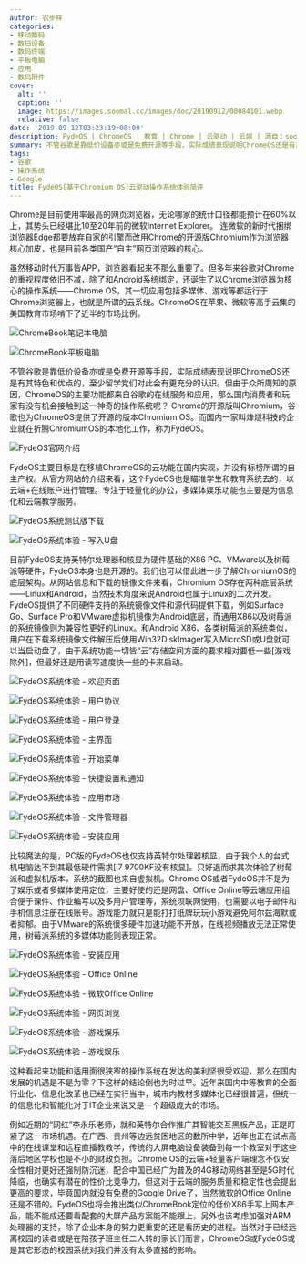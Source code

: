 ```yaml
---
author: 农步祥
categories:
- 移动数码
- 数码设备
- 数码终端
- 平板电脑
- 应用
- 数码附件
cover:
  alt: ''
  caption: ''
  image: https://images.soomal.cc/images/doc/20190912/00084101.webp
  relative: false
date: '2019-09-12T03:23:19+08:00'
description: FydeOS | ChromeOS | 教育 | Chrome | 云驱动 | 云端 | 源自：soomal.com | 版权：原创 |  平均/总评分：09.83/59
summary: 不管谷歌是靠低价设备亦或是免费开源等手段，实际成绩表现说明ChromeOS还是有其特色和优点的，至少留学党们对此会有更充分的认识。但由于众所周知的原因，ChromeOS的主要功能都来自谷歌的在线服务和应用，那么国内消费者和玩家有没有机会接触到这一神奇的操作系统呢？
tags:
- 谷歌
- 操作系统
- Google
title: FydeOS[基于Chromium OS]云驱动操作系统体验简评
---
```


Chrome是目前使用率最高的网页浏览器，无论哪家的统计口径都能预计在60%以上，其势头已经堪比10至20年前的微软Internet Explorer。 连微软的新时代捆绑浏览器Edge都要放弃自家的引擎而改用Chrome的开源版Chromium作为浏览器核心加皮，也是目前各类国产“自主”网页浏览器的核心。



虽然移动时代万事皆APP，浏览器看起来不那么重要了。但多年来谷歌对Chrome的重视程度依旧不减，除了和Android系统绑定，还诞生了以Chrome浏览器为核心的操作系统――Chrome OS，其一切应用包括多媒体、游戏等都运行于Chrome浏览器上，也就是所谓的云系统。ChromeOS在苹果、微软等高手云集的美国教育市场啃下了近半的市场比例。



![ChromeBook笔记本电脑](https://images.soomal.cc/images/doc/20190912/00084081_01.webp)



![ChromeBook平板电脑](https://images.soomal.cc/images/doc/20190912/00084082_01.webp)



不管谷歌是靠低价设备亦或是免费开源等手段，实际成绩表现说明ChromeOS还是有其特色和优点的，至少留学党们对此会有更充分的认识。但由于众所周知的原因，ChromeOS的主要功能都来自谷歌的在线服务和应用，那么国内消费者和玩家有没有机会接触到这一神奇的操作系统呢？ Chrome的开源版叫Chromium，谷歌也为ChromeOS提供了开源的版本Chromium OS。而国内一家叫烽燧科技的企业就在折腾ChromiumOS的本地化工作，称为FydeOS。



![FydeOS官网介绍](https://images.soomal.cc/images/doc/20190912/00084083.webp)



FydeOS主要目标是在移植ChromeOS的云功能在国内实现，并没有标榜所谓的自主产权。从官方网站的介绍来看，这个FydeOS也是瞄准学生和教育系统去的，以云端+在线账户进行管理。专注于轻量化的办公，多媒体娱乐功能也主要是为信息化和云端教学服务。



![FydeOS系统测试版下载](https://images.soomal.cc/images/doc/20190912/00084084_01.webp)



![FydeOS系统体验 - 写入U盘](https://images.soomal.cc/images/doc/20190912/00084085_01.webp)



目前FydeOS支持英特尔处理器和核显为硬件基础的X86 PC、VMware以及树莓派等硬件，FydeOS本身也是开源的。我们也可以借此进一步了解ChromiumOS的底层架构。从网站信息和下载的镜像文件来看，Chromium OS存在两种底层系统――Linux和Android，当然技术角度来说Android也属于Linux的二次开发。FydeOS提供了不同硬件支持的系统镜像文件和源代码提供下载，例如Surface Go、Surface Pro和VMware虚拟机镜像为Android底层，而通用X86以及树莓派的系统镜像则为兼容性更好的Linux。和Android X86、各类树莓派的系统类似，用户在下载系统镜像文件解压后使用Win32DiskImager写入MicroSD或U盘就可以当启动盘了，由于系统功能一切皆“云”存储空间方面的要求相对要低一些[游戏除外]，但最好还是用读写速度快一些的卡来启动。



![FydeOS系统体验 - 欢迎页面](https://images.soomal.cc/images/doc/20190912/00084086_01.webp)



![FydeOS系统体验 - 用户协议](https://images.soomal.cc/images/doc/20190912/00084087_01.webp)



![FydeOS系统体验 - 用户登录](https://images.soomal.cc/images/doc/20190912/00084088_01.webp)



![FydeOS系统体验 - 主界面](https://images.soomal.cc/images/doc/20190912/00084089_01.webp)



![FydeOS系统体验 - 开始菜单](https://images.soomal.cc/images/doc/20190912/00084090_01.webp)



![FydeOS系统体验 - 快捷设置和通知](https://images.soomal.cc/images/doc/20190912/00084091_01.webp)



![FydeOS系统体验 - 应用市场](https://images.soomal.cc/images/doc/20190912/00084092_01.webp)



![FydeOS系统体验 - 文件管理器](https://images.soomal.cc/images/doc/20190912/00084093_01.webp)



![FydeOS系统体验 - 安装应用](https://images.soomal.cc/images/doc/20190912/00084094_01.webp)



比较魔法的是，PC版的FydeOS也仅支持英特尔处理器核显，由于我个人的台式机电脑达不到其最低硬件需求[i7 9700KF没有核显]。只好退而求其次体验了树莓派和虚拟机版本，系统的截图也来自虚拟机。Chrome OS或者FydeOS并不是为了娱乐或者多媒体使用定位，主要好使的还是网盘、Office Online等云端应用组合便于课件、作业编写以及多用户管理等，系统须联网使用，也需要以电子邮件和手机信息注册在线账号。游戏能力就只是能打打纸牌玩玩小游戏避免阿尔兹海默或者抑郁。由于VMware的系统很多硬件加速功能不开放，在线视频播放无法正常使用，树莓派系统的多媒体功能则表现正常。



![FydeOS系统体验 - 安装应用](https://images.soomal.cc/images/doc/20190912/00084095_01.webp)



![FydeOS系统体验 - Office Online](https://images.soomal.cc/images/doc/20190912/00084096_01.webp)



![FydeOS系统体验 - 微软Office Online](https://images.soomal.cc/images/doc/20190912/00084097_01.webp)



![FydeOS系统体验 - 网页浏览](https://images.soomal.cc/images/doc/20190912/00084098_01.webp)



![FydeOS系统体验 - 游戏娱乐](https://images.soomal.cc/images/doc/20190912/00084099_01.webp)



![FydeOS系统体验 - 游戏娱乐](https://images.soomal.cc/images/doc/20190912/00084100_01.webp)



这种看起来功能和适用面很狭窄的操作系统在发达的美利坚很受欢迎，那么在国内发展的机遇是不是为零？下这样的结论倒也为时过早。近年来国内中等教育的全面行业化、信息化改革也已经在实行当中，城市内教材多媒体化已经很普遍，但统一的信息化和智能化对于IT企业来说又是一个超级庞大的市场。



例如近期的“网红”李永乐老师，就和英特尔合作推广其智能交互黑板产品，正是盯紧了这一市场机遇。在广西、贵州等边远贫困地区的数所中学，近年也正在试点高中的在线课堂和远程直播教教学，传统的大屏电脑设备装备到每一个教室对于这些落后地区学校也是不小的财政负担。Chrome OS的云端+轻量客户端理念不仅安全性相对更好还强制防沉迷，配合中国已经广为普及的4G移动网络甚至是5G时代降临，也确实有潜在的性价比竞争力，但这对于云端的服务质量和稳定性也会提出更高的要求，毕竟国内就没有免费的Google Drive了，当然微软的Office Online还是不错的。FydeOS也将会推出类似ChromeBook定位的低价X86手写上网本产品，能不能成还要看配套的大屏产品方案能不能跟上，另外也该考虑加强对ARM处理器的支持，除了企业本身的努力更重要的还是看历史的进程。当然对于已经远离校园的读者或是在陪孩子班主任二人转的家长们而言，ChromeOS或FydeOS或是其它形态的校园系统对我们并没有太多直接的影响。